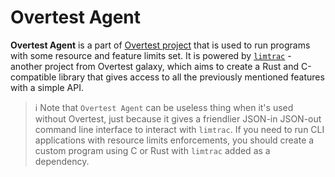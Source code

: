 # Overtest Agent

**Overtest Agent** is a part of [Overtest project](https://github.com/overtest/overtest) that is used to run programs with some resource and feature limits set. It is powered by [`limtrac`](https://github.com/overtest/limtrac) - another project from Overtest galaxy, which aims to create a Rust and C-compatible library that gives access to all the previously mentioned features with a simple API.

> :information_source: Note that `Overtest Agent` can be useless thing when it's used without Overtest, just because it gives a friendlier JSON-in JSON-out command line interface to interact with `limtrac`. If you need to run CLI applications with resource limits enforcements, you should create a custom program using C or Rust with `limtrac` added as a dependency.